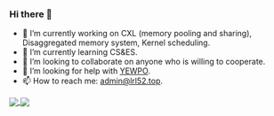 ### Hi there 👋

<!--
**LRL52/LRL52** is a ✨ _special_ ✨ repository because its `README.md` (this file) appears on your GitHub profile.

Here are some ideas to get you started:
-->

- 🔭 I’m currently working on CXL (memory pooling and sharing), Disaggregated memory system, Kernel scheduling.
- 🌱 I’m currently learning CS&ES.
- 👯 I’m looking to collaborate on anyone who is willing to cooperate.
- 🤔 I’m looking for help with [YEWPO](https://github.com/YEWPO).
- 📫 How to reach me: admin@lrl52.top.

<a href="https://github.com/anuraghazra/github-readme-stats">
  <img align="center" src="https://github-readme-stats.vercel.app/api?username=LRL52&show_icons=true" />
</a>
<a href="https://github.com/anuraghazra/github-readme-stats">
  <img align="center" src="https://github-readme-stats.vercel.app/api/top-langs/?username=LRL52&layout=compact" />
</a>

<!-- [![LRL52's GitHub stats](https://github-readme-stats.vercel.app/api?username=LRL52&show_icons=true)](https://github.com/anuraghazra/github-readme-stats)

[![Top Langs](https://github-readme-stats.vercel.app/api/top-langs/?username=LRL52&layout=compact)](https://github.com/anuraghazra/github-readme-stats)
 -->
